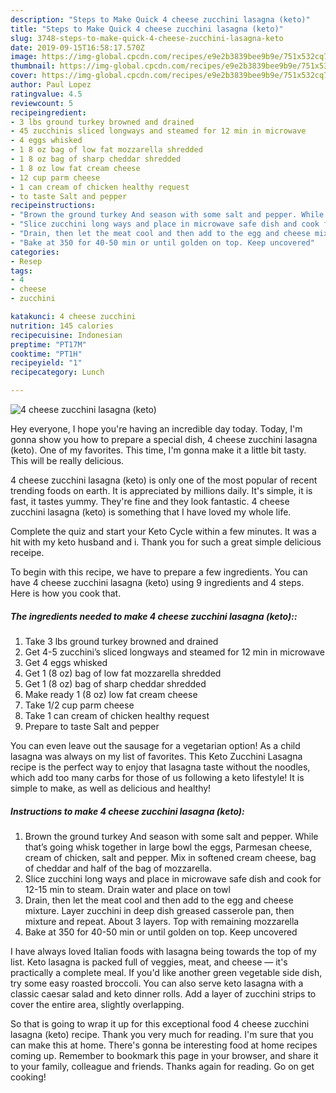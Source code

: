 ```yaml
---
description: "Steps to Make Quick 4 cheese zucchini lasagna (keto)"
title: "Steps to Make Quick 4 cheese zucchini lasagna (keto)"
slug: 3748-steps-to-make-quick-4-cheese-zucchini-lasagna-keto
date: 2019-09-15T16:58:17.570Z
image: https://img-global.cpcdn.com/recipes/e9e2b3839bee9b9e/751x532cq70/4-cheese-zucchini-lasagna-keto-recipe-main-photo.jpg
thumbnail: https://img-global.cpcdn.com/recipes/e9e2b3839bee9b9e/751x532cq70/4-cheese-zucchini-lasagna-keto-recipe-main-photo.jpg
cover: https://img-global.cpcdn.com/recipes/e9e2b3839bee9b9e/751x532cq70/4-cheese-zucchini-lasagna-keto-recipe-main-photo.jpg
author: Paul Lopez
ratingvalue: 4.5
reviewcount: 5
recipeingredient:
- 3 lbs ground turkey browned and drained
- 45 zucchinis sliced longways and steamed for 12 min in microwave
- 4 eggs whisked
- 1 8 oz bag of low fat mozzarella shredded
- 1 8 oz bag of sharp cheddar shredded
- 1 8 oz low fat cream cheese
- 12 cup parm cheese
- 1 can cream of chicken healthy request
- to taste Salt and pepper
recipeinstructions:
- "Brown the ground turkey And season with some salt and pepper. While that’s going whisk together in large bowl the eggs, Parmesan cheese, cream of chicken, salt and pepper. Mix in softened cream cheese, bag of cheddar and half of the bag of mozzarella."
- "Slice zucchini long ways and place in microwave safe dish and cook for 12-15 min to steam. Drain water and place on towl"
- "Drain, then let the meat cool and then add to the egg and cheese mixture. Layer zucchini in deep dish greased casserole pan, then mixture and repeat. About 3 layers. Top with remaining mozzarella"
- "Bake at 350 for 40-50 min or until golden on top. Keep uncovered"
categories:
- Resep
tags:
- 4
- cheese
- zucchini

katakunci: 4 cheese zucchini
nutrition: 145 calories
recipecuisine: Indonesian
preptime: "PT17M"
cooktime: "PT1H"
recipeyield: "1"
recipecategory: Lunch

---
```



![4 cheese zucchini lasagna (keto)](https://img-global.cpcdn.com/recipes/e9e2b3839bee9b9e/751x532cq70/4-cheese-zucchini-lasagna-keto-recipe-main-photo.jpg)

Hey everyone, I hope you're having an incredible day today. Today, I'm gonna show you how to prepare a special dish, 4 cheese zucchini lasagna (keto). One of my favorites. This time, I'm gonna make it a little bit tasty. This will be really delicious.

4 cheese zucchini lasagna (keto) is only one of the most popular of recent trending foods on earth. It is appreciated by millions daily. It's simple, it is fast, it tastes yummy. They're fine and they look fantastic. 4 cheese zucchini lasagna (keto) is something that I have loved my whole life.

Complete the quiz and start your Keto Cycle within a few minutes. It was a hit with my keto husband and i. Thank you for such a great simple delicious receipe.


To begin with this recipe, we have to prepare a few ingredients. You can have 4 cheese zucchini lasagna (keto) using 9 ingredients and 4 steps. Here is how you cook that.

##### The ingredients needed to make 4 cheese zucchini lasagna (keto)::

1. Take 3 lbs ground turkey browned and drained
1. Get 4-5 zucchini’s sliced longways and steamed for 12 min in microwave
1. Get 4 eggs whisked
1. Get 1 (8 oz) bag of low fat mozzarella shredded
1. Get 1 (8 oz) bag of sharp cheddar shredded
1. Make ready 1 (8 oz) low fat cream cheese
1. Take 1/2 cup parm cheese
1. Take 1 can cream of chicken healthy request
1. Prepare to taste Salt and pepper


You can even leave out the sausage for a vegetarian option! As a child lasagna was always on my list of favorites. This Keto Zucchini Lasagna recipe is the perfect way to enjoy that lasagna taste without the noodles, which add too many carbs for those of us following a keto lifestyle! It is simple to make, as well as delicious and healthy! 

##### Instructions to make 4 cheese zucchini lasagna (keto):

1. Brown the ground turkey And season with some salt and pepper. While that’s going whisk together in large bowl the eggs, Parmesan cheese, cream of chicken, salt and pepper. Mix in softened cream cheese, bag of cheddar and half of the bag of mozzarella.
1. Slice zucchini long ways and place in microwave safe dish and cook for 12-15 min to steam. Drain water and place on towl
1. Drain, then let the meat cool and then add to the egg and cheese mixture. Layer zucchini in deep dish greased casserole pan, then mixture and repeat. About 3 layers. Top with remaining mozzarella
1. Bake at 350 for 40-50 min or until golden on top. Keep uncovered


I have always loved Italian foods with lasagna being towards the top of my list. Keto lasagna is packed full of veggies, meat, and cheese — it&#39;s practically a complete meal. If you&#39;d like another green vegetable side dish, try some easy roasted broccoli. You can also serve keto lasagna with a classic caesar salad and keto dinner rolls. Add a layer of zucchini strips to cover the entire area, slightly overlapping. 

So that is going to wrap it up for this exceptional food 4 cheese zucchini lasagna (keto) recipe. Thank you very much for reading. I'm sure that you can make this at home. There's gonna be interesting food at home recipes coming up. Remember to bookmark this page in your browser, and share it to your family, colleague and friends. Thanks again for reading. Go on get cooking!
